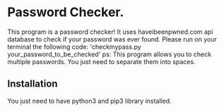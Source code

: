 # Password Checker.
This program is a password checker! It uses haveibeenpwned.com api database to check if your password was ever found. Please run on your terminal the following code:
'checkmypass.py your_password_to_be_checked'
ps: This program allows you to check multiple passwords. You just need to separate them into spaces.

## Installation
You just need to have python3 and pip3 library installed.
